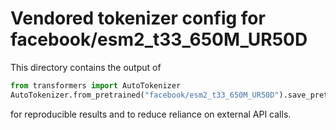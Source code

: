 # Vendored tokenizer config for facebook/esm2_t33_650M_UR50D

This directory contains the output of

```python
from transformers import AutoTokenizer
AutoTokenizer.from_pretrained("facebook/esm2_t33_650M_UR50D").save_pretrained("...")
```

for reproducible results and to reduce reliance on external API calls.
